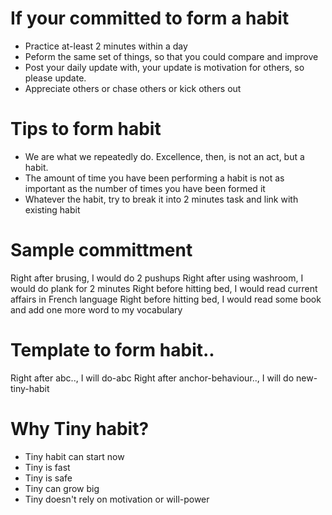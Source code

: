 # If your committed to form a habit
* Practice at-least 2 minutes within a day
* Peform the same set of things, so that you could compare and improve
* Post your daily update with, your update is motivation for others, so please update.
* Appreciate others or chase others or kick others out

# Tips to form habit
* We are what we repeatedly do. Excellence, then, is not an act, but a habit.
* The amount of time you have been performing a habit is not as important as the number of times you have been formed it
* Whatever the habit, try to break it into 2 minutes task and link with existing habit


# Sample committment
Right after brusing, I would do 2 pushups
Right after using washroom, I would do plank for 2 minutes
Right before hitting bed, I would read current affairs in French language
Right before hitting bed, I would read some book and add one more word to my vocabulary


# Template to form habit..

Right after abc.., I will do-abc
Right after anchor-behaviour.., I will do new-tiny-habit

# Why Tiny habit?

* Tiny habit can start now
* Tiny is fast
* Tiny is safe
* Tiny can grow big
* Tiny doesn't rely on motivation or will-power

